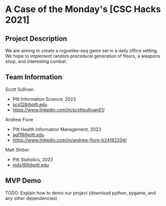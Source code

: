 # A Case of the Monday's [CSC Hacks 2021]

## Project Description
We are aiming to create a roguelike-esq game set in a daily office setting. We hope to implement random precedural generation of floors, a weapons shop, and interesting combat.

## Team Information
Scott Sullivan
* Pitt Information Science, 2023
* scs128@pitt.edu
* https://www.linkedin.com/in/scottsullivan01/

Andrew Fiore
* Pitt Health Information Management, 2023
* apf19@pitt.edu
* https://www.linkedin.com/in/andrew-fiore-b24182204/

Matt Shiber
* Pitt Statistics, 2023
* mds168@pitt.edu

## MVP Demo

TODO: Explain how to demo our project (download python, pygame, and any other dependencies)
